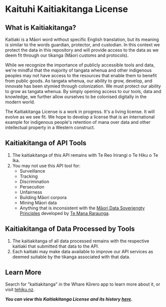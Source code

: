 # Kaituhi Kaitiakitanga License #

## What is Kaitiakitanga?
Kaitiaki is a Māori word without specific English translation, but its meaning is similar to the words guardian, protector, and custodian. In this context we protect the data in this repository and will provide access to the data as we deem fit through our tikanga (Māori customs and protocols).

While we recognize the importance of publicly accessible tools and data, we're mindful that the majority of tangata whenua and other indigenous peoples may not have access to the resources that enable them to benefit from public goods. As tangata whenua, our ability to grow, develop, and innovate has been stymied through colonization. We must protect our ability to grow as tangata whenua. By simply opening access to our tools, data and knowledge, we further allow ourselves to be colonised digitally in the modern world.

The Kaitiakitanga License is a work in progress. It's a living license. It will evolve as we see fit. We hope to develop a license that is an international example for indigenous people's retention of mana over data and other intellectual property in a Western construct.

## Kaitiakitanga of API Tools ##

  1. The kaitiakitanga of this API remains with Te Reo Irirangi o Te Hiku o Te Ika.
  2. You may not use this API tool for:
      - Surveillance
      - Tracking
      - Discrimination
      - Persecution
      - Unfairness
      - Building Māori corpora
      - Mining Māori data
      - Anything that is inconsistent with the [Māori Data Soveriengty Principles](https://www.temanararaunga.maori.nz/s/TMR-Maori-Data-Sovereignty-Principles-Oct-2018.pdf) developed by [Te Mana Raraunga](https://www.temanararaunga.maori.nz/). 


## Kaitiakitanga of Data Processed by Tools ##

  1. The kaitiakitanga of all data processed remains with the respective kaitiaki that submitted that data to the API.
  2. Each kaitiaki may make data available to improve our API services as deemed suitable by the tikanga associated with that data.

## Learn More

Search for "kaitiakitanga" in the Whare Kōrero app to learn more about it, or visit [tehiku.nz](https://tehiku.nz/search?q=kaitiakitanga).

***You can view this Kaitiakitanga License and its history [here](https://github.com/TeHikuMedia/Kaitiakitanga-License/blob/tumu/papareo_api.md).***
